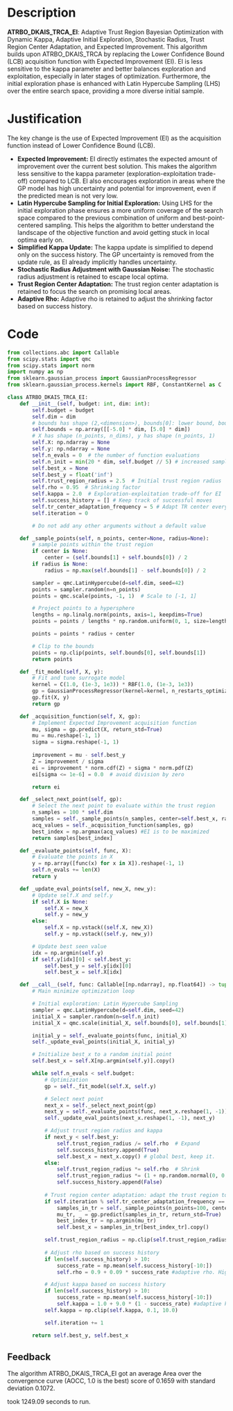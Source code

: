 # Description
**ATRBO_DKAIS_TRCA_EI**: Adaptive Trust Region Bayesian Optimization with Dynamic Kappa, Adaptive Initial Exploration, Stochastic Radius, Trust Region Center Adaptation, and Expected Improvement. This algorithm builds upon ATRBO_DKAIS_TRCA by replacing the Lower Confidence Bound (LCB) acquisition function with Expected Improvement (EI). EI is less sensitive to the kappa parameter and better balances exploration and exploitation, especially in later stages of optimization. Furthermore, the initial exploration phase is enhanced with Latin Hypercube Sampling (LHS) over the entire search space, providing a more diverse initial sample.

# Justification
The key change is the use of Expected Improvement (EI) as the acquisition function instead of Lower Confidence Bound (LCB).

*   **Expected Improvement:** EI directly estimates the expected amount of improvement over the current best solution. This makes the algorithm less sensitive to the kappa parameter (exploration-exploitation trade-off) compared to LCB. EI also encourages exploration in areas where the GP model has high uncertainty and potential for improvement, even if the predicted mean is not very low.
*   **Latin Hypercube Sampling for Initial Exploration:** Using LHS for the initial exploration phase ensures a more uniform coverage of the search space compared to the previous combination of uniform and best-point-centered sampling. This helps the algorithm to better understand the landscape of the objective function and avoid getting stuck in local optima early on.
*   **Simplified Kappa Update:** The kappa update is simplified to depend only on the success history. The GP uncertainty is removed from the update rule, as EI already implicitly handles uncertainty.
*   **Stochastic Radius Adjustment with Gaussian Noise:** The stochastic radius adjustment is retained to escape local optima.
*   **Trust Region Center Adaptation:** The trust region center adaptation is retained to focus the search on promising local areas.
*   **Adaptive Rho:** Adaptive rho is retained to adjust the shrinking factor based on success history.

# Code
```python
from collections.abc import Callable
from scipy.stats import qmc
from scipy.stats import norm
import numpy as np
from sklearn.gaussian_process import GaussianProcessRegressor
from sklearn.gaussian_process.kernels import RBF, ConstantKernel as C

class ATRBO_DKAIS_TRCA_EI:
    def __init__(self, budget: int, dim: int):
        self.budget = budget
        self.dim = dim
        # bounds has shape (2,<dimension>), bounds[0]: lower bound, bounds[1]: upper bound
        self.bounds = np.array([[-5.0] * dim, [5.0] * dim])
        # X has shape (n_points, n_dims), y has shape (n_points, 1)
        self.X: np.ndarray = None
        self.y: np.ndarray = None
        self.n_evals = 0  # the number of function evaluations
        self.n_init = min(20 * dim, self.budget // 5) # increased samples for initial exploration
        self.best_x = None
        self.best_y = float('inf')
        self.trust_region_radius = 2.5  # Initial trust region radius
        self.rho = 0.95  # Shrinking factor
        self.kappa = 2.0  # Exploration-exploitation trade-off for EI
        self.success_history = [] # Keep track of successful moves
        self.tr_center_adaptation_frequency = 5 # Adapt TR center every 5 iterations
        self.iteration = 0

        # Do not add any other arguments without a default value

    def _sample_points(self, n_points, center=None, radius=None):
        # sample points within the trust region
        if center is None:
            center = (self.bounds[1] + self.bounds[0]) / 2
        if radius is None:
            radius = np.max(self.bounds[1] - self.bounds[0]) / 2

        sampler = qmc.LatinHypercube(d=self.dim, seed=42)
        points = sampler.random(n=n_points)
        points = qmc.scale(points, -1, 1)  # Scale to [-1, 1]

        # Project points to a hypersphere
        lengths = np.linalg.norm(points, axis=1, keepdims=True)
        points = points / lengths * np.random.uniform(0, 1, size=lengths.shape) ** (1 / self.dim)

        points = points * radius + center

        # Clip to the bounds
        points = np.clip(points, self.bounds[0], self.bounds[1])
        return points

    def _fit_model(self, X, y):
        # Fit and tune surrogate model
        kernel = C(1.0, (1e-3, 1e3)) * RBF(1.0, (1e-3, 1e3))
        gp = GaussianProcessRegressor(kernel=kernel, n_restarts_optimizer=5, random_state=42)
        gp.fit(X, y)
        return gp

    def _acquisition_function(self, X, gp):
        # Implement Expected Improvement acquisition function
        mu, sigma = gp.predict(X, return_std=True)
        mu = mu.reshape(-1, 1)
        sigma = sigma.reshape(-1, 1)
        
        improvement = mu - self.best_y
        Z = improvement / sigma
        ei = improvement * norm.cdf(Z) + sigma * norm.pdf(Z)
        ei[sigma <= 1e-6] = 0.0  # avoid division by zero

        return ei

    def _select_next_point(self, gp):
        # Select the next point to evaluate within the trust region
        n_samples = 100 * self.dim
        samples = self._sample_points(n_samples, center=self.best_x, radius=self.trust_region_radius)
        acq_values = self._acquisition_function(samples, gp)
        best_index = np.argmax(acq_values) #EI is to be maximized
        return samples[best_index]

    def _evaluate_points(self, func, X):
        # Evaluate the points in X
        y = np.array([func(x) for x in X]).reshape(-1, 1)
        self.n_evals += len(X)
        return y

    def _update_eval_points(self, new_X, new_y):
        # Update self.X and self.y
        if self.X is None:
            self.X = new_X
            self.y = new_y
        else:
            self.X = np.vstack((self.X, new_X))
            self.y = np.vstack((self.y, new_y))

        # Update best seen value
        idx = np.argmin(self.y)
        if self.y[idx][0] < self.best_y:
            self.best_y = self.y[idx][0]
            self.best_x = self.X[idx]

    def __call__(self, func: Callable[[np.ndarray], np.float64]) -> tuple[np.float64, np.array]:
        # Main minimize optimization loop

        # Initial exploration: Latin Hypercube Sampling
        sampler = qmc.LatinHypercube(d=self.dim, seed=42)
        initial_X = sampler.random(n=self.n_init)
        initial_X = qmc.scale(initial_X, self.bounds[0], self.bounds[1])

        initial_y = self._evaluate_points(func, initial_X)
        self._update_eval_points(initial_X, initial_y)

        # Initialize best_x to a random initial point
        self.best_x = self.X[np.argmin(self.y)].copy()

        while self.n_evals < self.budget:
            # Optimization
            gp = self._fit_model(self.X, self.y)

            # Select next point
            next_x = self._select_next_point(gp)
            next_y = self._evaluate_points(func, next_x.reshape(1, -1))
            self._update_eval_points(next_x.reshape(1, -1), next_y)

            # Adjust trust region radius and kappa
            if next_y < self.best_y:
                self.trust_region_radius /= self.rho  # Expand
                self.success_history.append(True)
                self.best_x = next_x.copy() # global best, keep it.
            else:
                self.trust_region_radius *= self.rho  # Shrink
                self.trust_region_radius *= (1 + np.random.normal(0, 0.05)) #Stochastic expansion
                self.success_history.append(False)
            
            # Trust region center adaptation: adapt the trust region to the best point within the region
            if self.iteration % self.tr_center_adaptation_frequency == 0:
                samples_in_tr = self._sample_points(n_points=100, center=self.best_x, radius=self.trust_region_radius)
                mu_tr, _ = gp.predict(samples_in_tr, return_std=True)
                best_index_tr = np.argmin(mu_tr)
                self.best_x = samples_in_tr[best_index_tr].copy()

            self.trust_region_radius = np.clip(self.trust_region_radius, 1e-2, np.max(self.bounds[1] - self.bounds[0]) / 2)
            
            # Adjust rho based on success history
            if len(self.success_history) > 10:
                success_rate = np.mean(self.success_history[-10:])
                self.rho = 0.9 + 0.09 * success_rate #adaptive rho. Higher success rate leads to higher rho, and thus slower shrinking.

            # Adjust kappa based on success history
            if len(self.success_history) > 10:
                success_rate = np.mean(self.success_history[-10:])
                self.kappa = 1.0 + 9.0 * (1 - success_rate) #adaptive kappa. Lower success rate leads to higher kappa, and thus more exploration.
            self.kappa = np.clip(self.kappa, 0.1, 10.0)

            self.iteration += 1

        return self.best_y, self.best_x
```
## Feedback
 The algorithm ATRBO_DKAIS_TRCA_EI got an average Area over the convergence curve (AOCC, 1.0 is the best) score of 0.1659 with standard deviation 0.1072.

took 1249.09 seconds to run.